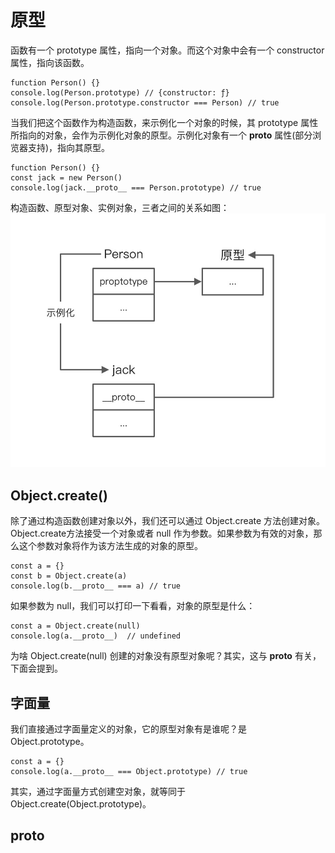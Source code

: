 # 原型

函数有一个 prototype 属性，指向一个对象。而这个对象中会有一个 constructor 属性，指向该函数。

```
function Person() {}
console.log(Person.prototype) // {constructor: ƒ}
console.log(Person.prototype.constructor === Person) // true
```

当我们把这个函数作为构造函数，来示例化一个对象的时候，其 prototype 属性所指向的对象，会作为示例化对象的原型。示例化对象有一个 __proto__ 属性(部分浏览器支持)，指向其原型。

```
function Person() {}
const jack = new Person()
console.log(jack.__proto__ === Person.prototype) // true
```

构造函数、原型对象、实例对象，三者之间的关系如图：
![构造函数、原型对象、示例对象关系图](https://github.com/quanshubli/blog/blob/main/images/原型1.jpg)

## Object.create()

除了通过构造函数创建对象以外，我们还可以通过 Object.create 方法创建对象。
Object.create方法接受一个对象或者 null 作为参数。如果参数为有效的对象，那么这个参数对象将作为该方法生成的对象的原型。

```
const a = {}
const b = Object.create(a)
console.log(b.__proto__ === a) // true
```

如果参数为 null，我们可以打印一下看看，对象的原型是什么：

```
const a = Object.create(null)
console.log(a.__proto__)  // undefined
```

为啥 Object.create(null) 创建的对象没有原型对象呢？其实，这与 __proto__ 有关，下面会提到。

## 字面量

我们直接通过字面量定义的对象，它的原型对象有是谁呢？是 Object.prototype。

```
const a = {}
console.log(a.__proto__ === Object.prototype) // true
```

其实，通过字面量方式创建空对象，就等同于 Object.create(Object.prototype)。

## __proto__


